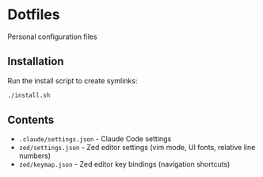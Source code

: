 # Dotfiles

Personal configuration files

## Installation

Run the install script to create symlinks:

```bash
./install.sh
```

## Contents

- `.claude/settings.json` - Claude Code settings
- `zed/settings.json` - Zed editor settings (vim mode, UI fonts, relative line numbers)
- `zed/keymap.json` - Zed editor key bindings (navigation shortcuts)